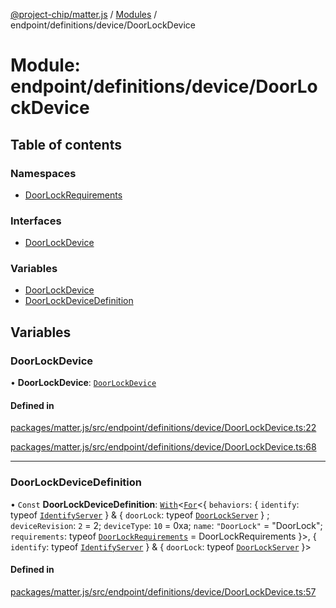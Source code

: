 [@project-chip/matter.js](../README.md) / [Modules](../modules.md) / endpoint/definitions/device/DoorLockDevice

# Module: endpoint/definitions/device/DoorLockDevice

## Table of contents

### Namespaces

- [DoorLockRequirements](endpoint_definitions_device_DoorLockDevice.DoorLockRequirements.md)

### Interfaces

- [DoorLockDevice](../interfaces/endpoint_definitions_device_DoorLockDevice.DoorLockDevice.md)

### Variables

- [DoorLockDevice](endpoint_definitions_device_DoorLockDevice.md#doorlockdevice)
- [DoorLockDeviceDefinition](endpoint_definitions_device_DoorLockDevice.md#doorlockdevicedefinition)

## Variables

### DoorLockDevice

• **DoorLockDevice**: [`DoorLockDevice`](../interfaces/endpoint_definitions_device_DoorLockDevice.DoorLockDevice.md)

#### Defined in

[packages/matter.js/src/endpoint/definitions/device/DoorLockDevice.ts:22](https://github.com/project-chip/matter.js/blob/2d9f2165d2672864fda3496a6d0d5f93597f82c6/packages/matter.js/src/endpoint/definitions/device/DoorLockDevice.ts#L22)

[packages/matter.js/src/endpoint/definitions/device/DoorLockDevice.ts:68](https://github.com/project-chip/matter.js/blob/2d9f2165d2672864fda3496a6d0d5f93597f82c6/packages/matter.js/src/endpoint/definitions/device/DoorLockDevice.ts#L68)

___

### DoorLockDeviceDefinition

• `Const` **DoorLockDeviceDefinition**: [`With`](node_export._internal_.md#with)\<[`For`](behavior_cluster_export._internal_.EndpointType.md#for)\<\{ `behaviors`: \{ `identify`: typeof [`IdentifyServer`](behavior_definitions_identify_export.IdentifyServer.md)  } & \{ `doorLock`: typeof [`DoorLockServer`](../classes/behavior_definitions_door_lock_export.DoorLockServer.md)  } ; `deviceRevision`: ``2`` = 2; `deviceType`: ``10`` = 0xa; `name`: ``"DoorLock"`` = "DoorLock"; `requirements`: typeof [`DoorLockRequirements`](endpoint_definitions_device_DoorLockDevice.DoorLockRequirements.md) = DoorLockRequirements }\>, \{ `identify`: typeof [`IdentifyServer`](behavior_definitions_identify_export.IdentifyServer.md)  } & \{ `doorLock`: typeof [`DoorLockServer`](../classes/behavior_definitions_door_lock_export.DoorLockServer.md)  }\>

#### Defined in

[packages/matter.js/src/endpoint/definitions/device/DoorLockDevice.ts:57](https://github.com/project-chip/matter.js/blob/2d9f2165d2672864fda3496a6d0d5f93597f82c6/packages/matter.js/src/endpoint/definitions/device/DoorLockDevice.ts#L57)
